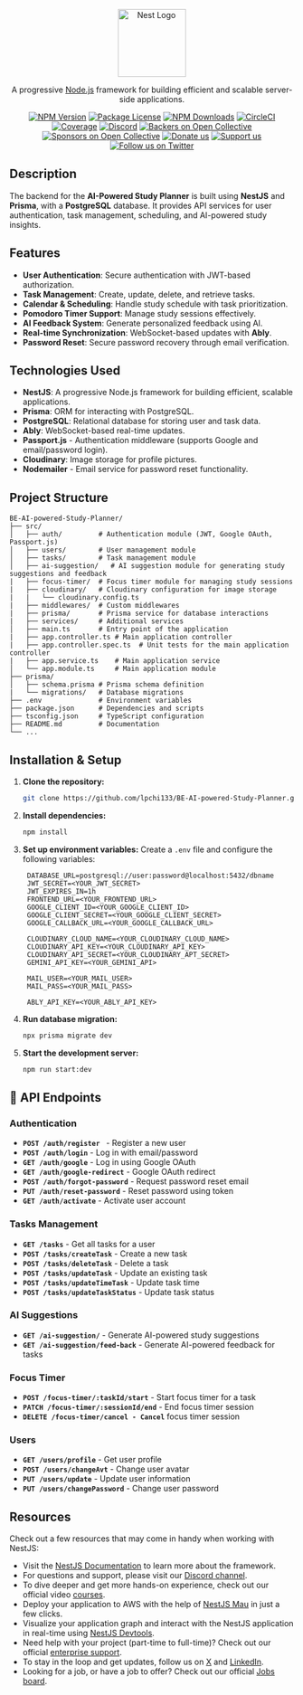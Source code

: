 <p align="center">
  <a href="http://nestjs.com/" target="blank"><img src="https://nestjs.com/img/logo-small.svg" width="120" alt="Nest Logo" /></a>
</p> 
    
[circleci-image]: https://img.shields.io/circleci/build/github/nestjs/nest/master?token=abc123def456
[circleci-url]: https://circleci.com/gh/nestjs/nest

  <p align="center">A progressive <a href="http://nodejs.org" target="_blank">Node.js</a> framework for building efficient and scalable server-side applications.</p>
    <p align="center">
<a href="https://www.npmjs.com/~nestjscore" target="_blank"><img src="https://img.shields.io/npm/v/@nestjs/core.svg" alt="NPM Version" /></a>
<a href="https://www.npmjs.com/~nestjscore" target="_blank"><img src="https://img.shields.io/npm/l/@nestjs/core.svg" alt="Package License" /></a>
<a href="https://www.npmjs.com/~nestjscore" target="_blank"><img src="https://img.shields.io/npm/dm/@nestjs/common.svg" alt="NPM Downloads" /></a>
<a href="https://circleci.com/gh/nestjs/nest" target="_blank"><img src="https://img.shields.io/circleci/build/github/nestjs/nest/master" alt="CircleCI" /></a>
<a href="https://coveralls.io/github/nestjs/nest?branch=master" target="_blank"><img src="https://coveralls.io/repos/github/nestjs/nest/badge.svg?branch=master#9" alt="Coverage" /></a>
<a href="https://discord.gg/G7Qnnhy" target="_blank"><img src="https://img.shields.io/badge/discord-online-brightgreen.svg" alt="Discord"/></a>
<a href="https://opencollective.com/nest#backer" target="_blank"><img src="https://opencollective.com/nest/backers/badge.svg" alt="Backers on Open Collective" /></a>
<a href="https://opencollective.com/nest#sponsor" target="_blank"><img src="https://opencollective.com/nest/sponsors/badge.svg" alt="Sponsors on Open Collective" /></a>
  <a href="https://paypal.me/kamilmysliwiec" target="_blank"><img src="https://img.shields.io/badge/Donate-PayPal-ff3f59.svg" alt="Donate us"/></a>
    <a href="https://opencollective.com/nest#sponsor"  target="_blank"><img src="https://img.shields.io/badge/Support%20us-Open%20Collective-41B883.svg" alt="Support us"></a>
  <a href="https://twitter.com/nestframework" target="_blank"><img src="https://img.shields.io/twitter/follow/nestframework.svg?style=social&label=Follow" alt="Follow us on Twitter"></a>
</p>
  <!--[![Backers on Open Collective](https://opencollective.com/nest/backers/badge.svg)](https://opencollective.com/nest#backer)
  [![Sponsors on Open Collective](https://opencollective.com/nest/sponsors/badge.svg)](https://opencollective.com/nest#sponsor)-->

## Description

The backend for the **AI-Powered Study Planner** is built using **NestJS** and **Prisma**, with a **PostgreSQL** database. It provides API services for user authentication, task management, scheduling, and AI-powered study insights.

## Features
- **User Authentication**: Secure authentication with JWT-based authorization.
- **Task Management**: Create, update, delete, and retrieve tasks.
- **Calendar & Scheduling**: Handle study schedule with task prioritization.
- **Pomodoro Timer Support**: Manage study sessions effectively.
- **AI Feedback System**: Generate personalized feedback using AI.
- **Real-time Synchronization**: WebSocket-based updates with **Ably**.
- **Password Reset**: Secure password recovery through email verification.

## Technologies Used

- **NestJS**: A progressive Node.js framework for building efficient, scalable applications.
- **Prisma**: ORM for interacting with PostgreSQL.
- **PostgreSQL**: Relational database for storing user and task data.
- **Ably**: WebSocket-based real-time updates.
- **Passport.js** - Authentication middleware (supports Google and email/password login).
- **Cloudinary**: Image storage for profile pictures.
- **Nodemailer** - Email service for password reset functionality.


## Project Structure

```
BE-AI-powered-Study-Planner/
├── src/
│   ├── auth/         # Authentication module (JWT, Google OAuth, Passport.js)
│   ├── users/        # User management module
│   ├── tasks/        # Task management module
│   ├── ai-suggestion/   # AI suggestion module for generating study suggestions and feedback 
|   ├── focus-timer/  # Focus timer module for managing study sessions
|   ├── cloudinary/   # Cloudinary configuration for image storage
|   |   └── cloudinary.config.ts
|   ├── middlewares/  # Custom middlewares
|   ├── prisma/       # Prisma service for database interactions
|   ├── services/     # Additional services
│   ├── main.ts       # Entry point of the application 
|   ├── app.controller.ts # Main application controller
|   ├── app.controller.spec.ts  # Unit tests for the main application controller 
|   ├── app.service.ts    # Main application service
│   └── app.module.ts     # Main application module
├── prisma/
│   ├── schema.prisma # Prisma schema definition
|   └── migrations/   # Database migrations
├── .env              # Environment variables
├── package.json      # Dependencies and scripts
├── tsconfig.json     # TypeScript configuration
├── README.md         # Documentation
└── ...
```


## Installation & Setup

1. **Clone the repository:**
   ```sh
   git clone https://github.com/lpchi133/BE-AI-powered-Study-Planner.git
   ```

2. **Install dependencies:**
   ```sh
   npm install
   ```

3. **Set up environment variables:**
   Create a `.env` file and configure the following variables:
   ```env
    DATABASE_URL=postgresql://user:password@localhost:5432/dbname
    JWT_SECRET=<YOUR_JWT_SECRET>
    JWT_EXPIRES_IN=1h
    FRONTEND_URL=<YOUR_FRONTEND_URL>
    GOOGLE_CLIENT_ID=<YOUR_GOOGLE_CLIENT_ID>
    GOOGLE_CLIENT_SECRET=<YOUR_GOOGLE_CLIENT_SECRET>
    GOOGLE_CALLBACK_URL=<YOUR_GOOGLE_CALLBACK_URL>

    CLOUDINARY_CLOUD_NAME=<YOUR_CLOUDINARY_CLOUD_NAME>
    CLOUDINARY_API_KEY=<YOUR_CLOUDINARY_API_KEY>
    CLOUDINARY_API_SECRET=<YOUR_CLOUDINARY_APT_SECRET>
    GEMINI_API_KEY=<YOUR_GEMINI_API>

    MAIL_USER=<YOUR_MAIL_USER>
    MAIL_PASS=<YOUR_MAIL_PASS>

    ABLY_API_KEY=<YOUR_ABLY_API_KEY>

   ```

4. **Run database migration:**
   ```sh
   npx prisma migrate dev
   ```

5. **Start the development server:**
   ```sh
   npm run start:dev
   ```

## 📌 API Endpoints

### **Authentication**

- **`POST /auth/register `** - Register a new user
- **`POST /auth/login`** - Log in with email/password
- **`GET /auth/google`** - Log in using Google OAuth
- **`GET /auth/google-redirect`** - Google OAuth redirect
- **`POST /auth/forgot-password`** - Request password reset email
- **`PUT /auth/reset-password`** - Reset password  using token
- **`GET /auth/activate`** - Activate user account

### **Tasks Management**

- **`GET /tasks`** - Get all tasks for a user
- **`POST /tasks/createTask`** - Create a new task
- **`POST /tasks/deleteTask`** - Delete a task
- **`POST /tasks/updateTask`** - Update an existing task
- **`POST /tasks/updateTimeTask`** - Update task time
- **`POST /tasks/updateTaskStatus`** - Update task status

### **AI Suggestions**

- **`GET /ai-suggestion/`** - Generate AI-powered study suggestions
- **`GET /ai-suggestion/feed-back`** - Generate AI-powered feedback for tasks

### **Focus Timer**

- **`POST /focus-timer/:taskId/start`** - Start focus timer for a task
- **`PATCH /focus-timer/:sessionId/end`** - End focus timer session
- **`DELETE /focus-timer/cancel - Cancel`** focus timer session

### **Users**

- **`GET /users/profile`** - Get user profile
- **`POST /users/changeAvt`** - Change user avatar
- **`PUT /users/update`** - Update user information
- **`PUT /users/changePassword`** - Change user password

## Resources

Check out a few resources that may come in handy when working with NestJS:

- Visit the [NestJS Documentation](https://docs.nestjs.com) to learn more about the framework.
- For questions and support, please visit our [Discord channel](https://discord.gg/G7Qnnhy).
- To dive deeper and get more hands-on experience, check out our official video [courses](https://courses.nestjs.com/).
- Deploy your application to AWS with the help of [NestJS Mau](https://mau.nestjs.com) in just a few clicks.
- Visualize your application graph and interact with the NestJS application in real-time using [NestJS Devtools](https://devtools.nestjs.com).
- Need help with your project (part-time to full-time)? Check out our official [enterprise support](https://enterprise.nestjs.com).
- To stay in the loop and get updates, follow us on [X](https://x.com/nestframework) and [LinkedIn](https://linkedin.com/company/nestjs).
- Looking for a job, or have a job to offer? Check out our official [Jobs board](https://jobs.nestjs.com).